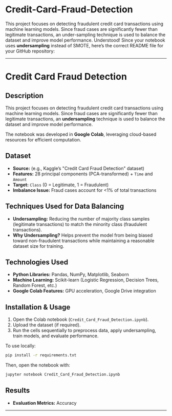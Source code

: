 # Credit-Card-Fraud-Detection
This project focuses on detecting fraudulent credit card transactions using machine learning models. Since fraud cases are significantly fewer than legitimate transactions, an under-sampling technique is used to balance the dataset and improve model performance.
Understood! Since your notebook uses **undersampling** instead of SMOTE, here’s the correct README file for your GitHub repository:  

---

# **Credit Card Fraud Detection**  

## **Description**  
This project focuses on detecting fraudulent credit card transactions using machine learning models. Since fraud cases are significantly fewer than legitimate transactions, an **undersampling** technique is used to balance the dataset and improve model performance.  

The notebook was developed in **Google Colab**, leveraging cloud-based resources for efficient computation.  

## **Dataset**  
- **Source:** (e.g., Kaggle’s "Credit Card Fraud Detection" dataset)  
- **Features:** 28 principal components (PCA-transformed) + `Time` and `Amount`  
- **Target:** `Class` (0 = Legitimate, 1 = Fraudulent)  
- **Imbalance Issue:** Fraud cases account for <1% of total transactions  

## **Techniques Used for Data Balancing**  
- **Undersampling:** Reducing the number of majority class samples (legitimate transactions) to match the minority class (fraudulent transactions).  
- **Why Undersampling?** Helps prevent the model from being biased toward non-fraudulent transactions while maintaining a reasonable dataset size for training.  

## **Technologies Used**  
- **Python Libraries:** Pandas, NumPy, Matplotlib, Seaborn  
- **Machine Learning:** Scikit-learn (Logistic Regression, Decision Trees, Random Forest, etc.)  
- **Google Colab Features:** GPU acceleration, Google Drive integration  

## **Installation & Usage**  
1. Open the Colab notebook (`Credit_Card_Fraud_Detection.ipynb`).  
2. Upload the dataset (if required).  
3. Run the cells sequentially to preprocess data, apply undersampling, train models, and evaluate performance.  

To use locally:  
```bash
pip install -r requirements.txt
```
Then, open the notebook with:  
```bash
jupyter notebook Credit_Card_Fraud_Detection.ipynb
```

## **Results**  
- **Evaluation Metrics:** Accuracy
---
